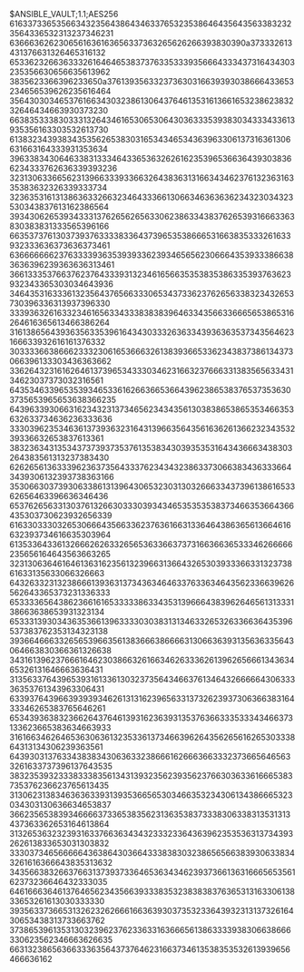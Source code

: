 $ANSIBLE_VAULT;1.1;AES256
61633733653566343235643864346337653235386464356435633832323564336532313237346231
6366636262306561636163656337363265626266393830390a373332613431376631326465316132
65336232663633326164646538373763353339356664333437316434303235356630656635613962
3835623366396233650a376139356332373630316639393038666433653234656539626235616464
35643030346537616634303238613064376461353161366165323862383232646434663930373230
66383533383033313264346165306530643036333539383034333433613935356163303532613730
61383234393834353562653830316534346534363963306137316361306631663164333931353634
39633834306463383133346433653632626162353965366364393038366234333762636339393236
32313063366562313966333933663264383631316634346237613236316335383632326339333734
32363531613138636332663234643336613066346363636234323034323530343837613162386564
39343062653934333137626562656330623863343837626539316663363830383831333565396166
66353737613037393763333833643739653538666531663835333261633932333636373636373461
63666666623763333936353939336239346565623066643539333866383636396239363636313461
36613335376637623764333931323461656635353835386335393763623932343365303034643936
34643531633361323564376566333065343733623762656338323432653730396336313937396330
33393632616332346165633433383838396463343566336665653865316264616365613466386264
31613865643936356335396164343033326363343936363537343564623166633932616161376332
30333366386662333230616536663261383936653362343837386134373066396133303436363662
33626432316162646137396534333034623166323766633138356563343134623037373032316561
64353463396535393465336162663665366439623865383765373536303735653965653638366235
64396339306631623432313734656234343561303838653865353466353632633734636236333636
33303962353463613739363231643139663564356163626136623234353239336632653837613361
38323634313534373739373537613538343039353531643436663438303264383561313237383430
62626561363339623637356433376234343238633730663834363336643439306132393738363166
35306630373930633861313964306532303130326663343739613861653362656463396636346436
65376265633130376132663033303934346535353538373466353664366435303730623932656339
61633033303265306664356633623763616631336464386365613664616632393734616635303964
61353364336132666262633265653633663737316636636533346266666235656164643563663265
32313063646164613631623561323966313664326530393336633132373861633135633066326663
64326332313238666139363137343634646337633634643562336639626562643365373231336333
65333365643862366161653333386334353139666438396264656131333138663638653931323134
65333139303436353661396333303038313134633265326336636435396537383762353134323138
39366466633265653966356138366638666631306636393135636335643064663830366361326638
34316139623766616462303866326166346263336261396265666134363465326131646663636431
31356337643965393161336130323735643466376134643266666430633336353761343963306431
63393764396639393934626131316239656331373262393730636638316433346265383765646261
65343936383236626437646139316236393135376366333533343466373133623665383634663933
31616634626465363063613235336137346639626435626561626530333864313134306239363561
64393031376334383834306363323866616266636633323736656465633261633737396137643535
38323539323338333835613431393235623935623766303633616665383735376236623765613435
31306231383463636339313935366565303466353234306134386665323034303130636634653837
36623565383934666637336538356231363538373338306338313531313437363362653164613864
31326536323239316337663634343233323364363962353536313734393262613833653031303832
33303734656666643638643036643338383032386565663839306338343261616366643835313632
34356638326637663137393733646536343462393736613631666565356162373236646432333035
64616663646137646562343566393338353238383837636531316330613833653261613030333330
39356337366531326232626661663639303735323364393231313732616430653438313733663762
37386539613531303239623762336331636665613863333938306638666330623562346663626635
66313238656366333635643737646231663734613538353532613939656466636162
